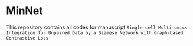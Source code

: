 # MinNet
This repository contains all codes for manuscript `Single-cell Multi-omics Integration for Unpaired Data by a Siamese Network with Graph-based Contrastive Loss`
